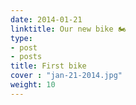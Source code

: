```yaml
---
date: 2014-01-21
linktitle: Our new bike 🏍️
type:
- post
- posts
title: First bike
cover : "jan-21-2014.jpg"
weight: 10
---
```



